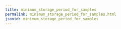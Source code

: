 ```yaml
---
title: minimum_storage_period_for_samples
permalink: minimum_storage_period_for_samples.html
jsonid: minimum_storage_period_for_samples
---
```

